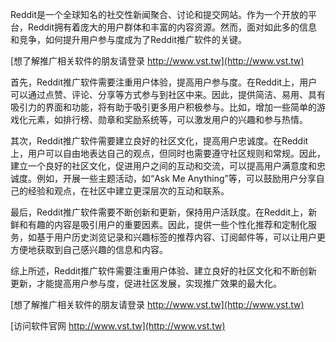 Reddit是一个全球知名的社交性新闻聚合、讨论和提交网站。作为一个开放的平台，Reddit拥有着庞大的用户群体和丰富的内容资源。然而，面对如此多的信息和竞争，如何提升用户参与度成为了Reddit推广软件的关键。

[想了解推广相关软件的朋友请登录 http://www.vst.tw](http://www.vst.tw)

首先，Reddit推广软件需要注重用户体验，提高用户参与度。在Reddit上，用户可以通过点赞、评论、分享等方式参与到社区中来。因此，提供简洁、易用、具有吸引力的界面和功能，将有助于吸引更多用户积极参与。比如，增加一些简单的游戏化元素，如排行榜、勋章和奖励系统等，可以激发用户的兴趣和参与热情。

其次，Reddit推广软件需要建立良好的社区文化，提高用户忠诚度。在Reddit上，用户可以自由地表达自己的观点，但同时也需要遵守社区规则和常规。因此，建立一个良好的社区文化，促进用户之间的互动和交流，可以提高用户满意度和忠诚度。例如，开展一些主题活动，如“Ask Me Anything”等，可以鼓励用户分享自己的经验和观点，在社区中建立更深层次的互动和联系。

最后，Reddit推广软件需要不断创新和更新，保持用户活跃度。在Reddit上，新鲜和有趣的内容是吸引用户的重要因素。因此，提供一些个性化推荐和定制化服务，如基于用户历史浏览记录和兴趣标签的推荐内容、订阅邮件等，可以让用户更方便地获取到自己感兴趣的信息和内容。

综上所述，Reddit推广软件需要注重用户体验、建立良好的社区文化和不断创新更新，才能提高用户参与度，促进社区发展，实现推广效果的最大化。

[想了解推广相关软件的朋友请登录 http://www.vst.tw](http://www.vst.tw)


[访问软件官网 http://www.vst.tw](http://www.vst.tw)
